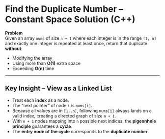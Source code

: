 # Find the Duplicate Number – Constant Space Solution (C++)

**Problem**  
Given an array `nums` of size `n + 1` where each integer is in the range `[1, n]` and exactly one integer is repeated at least once, return that duplicate **without**:

* Modifying the array
* Using more than **O(1)** extra space
* Exceeding **O(n)** time

---

## Key Insight – View as a Linked List

* Treat each **index** as a node.  
* The “next pointer” of node `i` is `nums[i]`.  
* Because all values are in `[1..n]`, following `nums[i]` always lands on a valid index, creating a directed graph of size `n + 1`.
* With `n + 1` nodes mapping into `n` possible next indices, the **pigeonhole principle** guarantees a **cycle**.
* The **entry node of the cycle** corresponds to the **duplicate number**.
